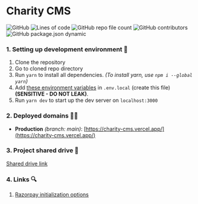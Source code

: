 # Charity CMS
![GitHub](https://img.shields.io/github/license/captain-woof/charity-cms?label=License) ![Lines of code](https://img.shields.io/tokei/lines/github/captain-woof/charity-cms?label=Total%20lines) ![GitHub repo file count](https://img.shields.io/github/directory-file-count/captain-woof/charity-cms?label=Files) ![GitHub contributors](https://img.shields.io/github/contributors/captain-woof/charity-cms?label=Contributors) ![GitHub package.json dynamic](https://img.shields.io/github/package-json/keywords/captain-woof/charity-cms?label=Keywords)

### 1. Setting up development environment 🚀

1. Clone the repository
2. Go to cloned repo directory
3. Run `yarn` to install all dependencies. *(To install yarn, use `npm i --global yarn`)*
4. Add [these environment variables](https://drive.google.com/file/d/15hLeXL2ILWQb-piSjUyBUJIkOhGswk0A/view?usp=sharing) in `.env.local` (create this file) **(SENSITIVE - DO NOT LEAK)**.
5. Run `yarn dev` to start up the dev server on `localhost:3000`

### 2. Deployed domains 👨‍💻

- **Production** *(branch: main)*: [https://charity-cms.vercel.app/](https://charity-cms.vercel.app/)

### 3. Project shared drive 🐅

[Shared drive link](https://drive.google.com/drive/folders/1_h7JrrD1CM8rkW28EalzCTEOSySvWX-x?usp=sharing)

### 4. Links 🔍

1. [Razorpay initialization options](https://razorpay.com/docs/payment-gateway/web-integration/standard/checkout-options/)
